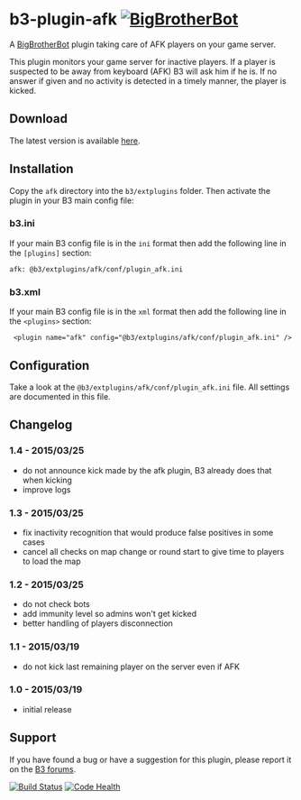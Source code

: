 # b3-plugin-afk [![BigBrotherBot](http://i.imgur.com/7sljo4G.png)][B3]

A [BigBrotherBot][B3] plugin taking care of AFK players on your game server.

This plugin monitors your game server for inactive players. If a player is suspected to be away from keyboard (AFK)
B3 will ask him if he is. If no answer if given and no activity is detected in a timely manner, the player is kicked.


Download
--------

The latest version is available [here](https://github.com/thomasleveil/b3-plugin-afk/archive/master.zip).



Installation
------------

Copy the `afk` directory into the `b3/extplugins` folder. Then activate the plugin in your B3 main config file:

### b3.ini

If your main B3 config file is in the `ini` format then add the following line in the `[plugins]` section:

    afk: @b3/extplugins/afk/conf/plugin_afk.ini

### b3.xml

If your main B3 config file is in the `xml` format then add the following line in the `<plugins>` section:
     
     <plugin name="afk" config="@b3/extplugins/afk/conf/plugin_afk.ini" />
     

Configuration
-------------

Take a look at the `@b3/extplugins/afk/conf/plugin_afk.ini` file. All settings are documented in this file.


Changelog
---------

### 1.4 - 2015/03/25
- do not announce kick made by the afk plugin, B3 already does that when kicking
- improve logs
 
### 1.3 - 2015/03/25
- fix inactivity recognition that would produce false positives in some cases
- cancel all checks on map change or round start to give time to players to load the map

### 1.2 - 2015/03/25
- do not check bots
- add immunity level so admins won't get kicked
- better handling of players disconnection
 
### 1.1 - 2015/03/19
- do not kick last remaining player on the server even if AFK

### 1.0 - 2015/03/19
- initial release


Support
-------

If you have found a bug or have a suggestion for this plugin, please report it on the [B3 forums][Support].



[![Build Status](https://travis-ci.org/thomasleveil/b3-plugin-afk.svg?branch=master)](https://travis-ci.org/thomasleveil/b3-plugin-afk)
[![Code Health](https://landscape.io/github/thomasleveil/b3-plugin-afk/master/landscape.svg?style=flat)](https://landscape.io/github/thomasleveil/b3-plugin-afk/master)

[B3]: http://www.bigbrotherbot.net/ "BigBrotherBot (B3)"
[Support]: http://forum.bigbrotherbot.net/ "Support topic on the B3 forums"

